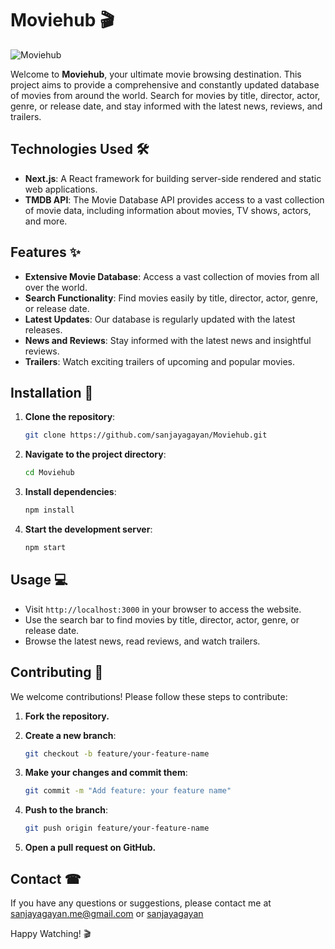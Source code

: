 # Moviehub 🎬
![Moviehub](https://github.com/sanjayagayan/Moviehub/assets/70587308/51f1fbbf-7b64-4037-be0e-d4b07c7c3017)

Welcome to **Moviehub**, your ultimate movie browsing destination. This project aims to provide a comprehensive and constantly updated database of movies from around the world. Search for movies by title, director, actor, genre, or release date, and stay informed with the latest news, reviews, and trailers.

## Technologies Used 🛠️

- **Next.js**: A React framework for building server-side rendered and static web applications.
- **TMDB API**: The Movie Database API provides access to a vast collection of movie data, including information about movies, TV shows, actors, and more.

## Features ✨

- **Extensive Movie Database**: Access a vast collection of movies from all over the world.
- **Search Functionality**: Find movies easily by title, director, actor, genre, or release date.
- **Latest Updates**: Our database is regularly updated with the latest releases.
- **News and Reviews**: Stay informed with the latest news and insightful reviews.
- **Trailers**: Watch exciting trailers of upcoming and popular movies.

## Installation 🚀

1. **Clone the repository**:

    ```bash
    git clone https://github.com/sanjayagayan/Moviehub.git
    ```

2. **Navigate to the project directory**:

    ```bash
    cd Moviehub
    ```

3. **Install dependencies**:

    ```bash
    npm install
    ```

4. **Start the development server**:

    ```bash
    npm start
    ```

## Usage 💻

- Visit `http://localhost:3000` in your browser to access the website.
- Use the search bar to find movies by title, director, actor, genre, or release date.
- Browse the latest news, read reviews, and watch trailers.

## Contributing 🤝

We welcome contributions! Please follow these steps to contribute:

1. **Fork the repository.**
2. **Create a new branch**:

    ```bash
    git checkout -b feature/your-feature-name
    ```

3. **Make your changes and commit them**:

    ```bash
    git commit -m "Add feature: your feature name"
    ```

4. **Push to the branch**:

    ```bash
    git push origin feature/your-feature-name
    ```

5. **Open a pull request on GitHub.**


## Contact ☎
If you have any questions or suggestions, please contact me at sanjayagayan.me@gmail.com or [sanjayagayan](https://sanjayagayan.me/)

Happy Watching! 🎬
